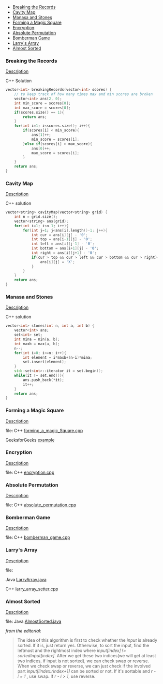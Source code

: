 * [Breaking the Records](#breaking-the-records)
* [Cavity Map](#cavity-map)
* [Manasa and Stones](#manasa-and-stones)
* [Forming a Magic Square](#forming-a-magic-square)
* [Encryption](#encryption)
* [Absolute Permutation](#absolute-permutation)
* [Bomberman Game](#bomberman-game)
* [Larry's Array](#larrys-array)
* [Almost Sorted](#almost-sorted)


### Breaking the Records

[Description](https://www.hackerrank.com/challenges/breaking-best-and-worst-records/problem)

C++ Solution
```c++
vector<int> breakingRecords(vector<int> scores) {
	// to keep track of how many times max and min scores are broken
    vector<int> ans(2, 0); 
    int min_score = scores[0];
    int max_score = scores[0];
    if(scores.size() == 1){
        return ans;
    }
    for(int i=1; i<scores.size(); i++){
        if(scores[i] < min_score){
            ans[1]++;
            min_score = scores[i];
        }else if(scores[i] > max_score){
            ans[0]++;
            max_score = scores[i];
        }
    }
    return ans;
}
```

### Cavity Map

[Description](https://www.hackerrank.com/challenges/cavity-map/problem)

C++ solution
```c++
vector<string> cavityMap(vector<string> grid) {
    int n = grid.size();
    vector<string> ans(grid);
    for(int i=1; i<n-1; i++){
        for(int j=1; j<ans[i].length()-1; j++){
            int cur = ans[i][j] - '0';
            int top = ans[i-1][j] - '0';
            int left = ans[i][j-1] - '0';
            int bottom = ans[i+1][j] - '0';
            int right = ans[i][j+1] - '0';
            if(cur > top && cur > left && cur > bottom && cur > right){
                ans[i][j] = 'X';
            }
        }
    }
    return ans;
}
```

### Manasa and Stones

[Description](https://www.hackerrank.com/challenges/manasa-and-stones/problem)

C++ solution
```c++
vector<int> stones(int n, int a, int b) {
    vector<int> ans;
    set<int> set;
    int mina = min(a, b);
    int maxb = max(a, b);
    n--;
    for(int i=0; i<=n; i++){
        int element = i*maxb+(n-i)*mina;
        set.insert(element);
    }
    std::set<int>::iterator it = set.begin();
    while(it != set.end()){
        ans.push_back(*it);
        it++;
    }
    return ans;
}
```

### Forming a Magic Square

[Description](https://www.hackerrank.com/challenges/magic-square-forming/problem)

file: C++ [forming_a_magic_Square.cpp](forming_a_magic_square.cpp)

GeeksforGeeks [example](https://www.geeksforgeeks.org/minimum-cost-convert-3-x-3-matrix-magic-square/)

### Encryption

[Description](https://www.hackerrank.com/challenges/encryption/problem)

file: C++ [encryption.cpp](encryption.cpp)

### Absolute Permutation

[Description](https://www.hackerrank.com/challenges/absolute-permutation/problem)

file: C++ [absolute_permutation.cpp](absolute_permutation.cpp)

### Bomberman Game

[Description](https://www.hackerrank.com/challenges/bomber-man/problem)

file: C++ [bomberman_game.cpp](bomberman_game.cpp)

### Larry's Array

[Description](https://www.hackerrank.com/challenges/larrys-array/problem)

file: 

Java [LarryArray.java](LarryArray.java)

C++ [larry_array_setter.cpp](larry_array_setter.cpp)

### Almost Sorted

[Description](https://www.hackerrank.com/challenges/almost-sorted/problem)

file: Java [AlmostSorted.java](AlmostSorted.java)

_from the editorial:_
> The idea of this algorithm is first to check whether the _input_ is already sorted. If it is, just return yes. Otherwise, to sort the input, find the leftmost and the rightmost index where _input[index] != sortedInput[index]_. After we get these two indices(we will get at least two indices, if input is not sorted), we can check swap or reverse. When we check swap or reverse, we can just check if the involved part _input[lindex:rindex+1]_ can be sorted or not. If it's sortable and _r - l = 1_ , use swap. If _r - l > 1_, use reverse.
